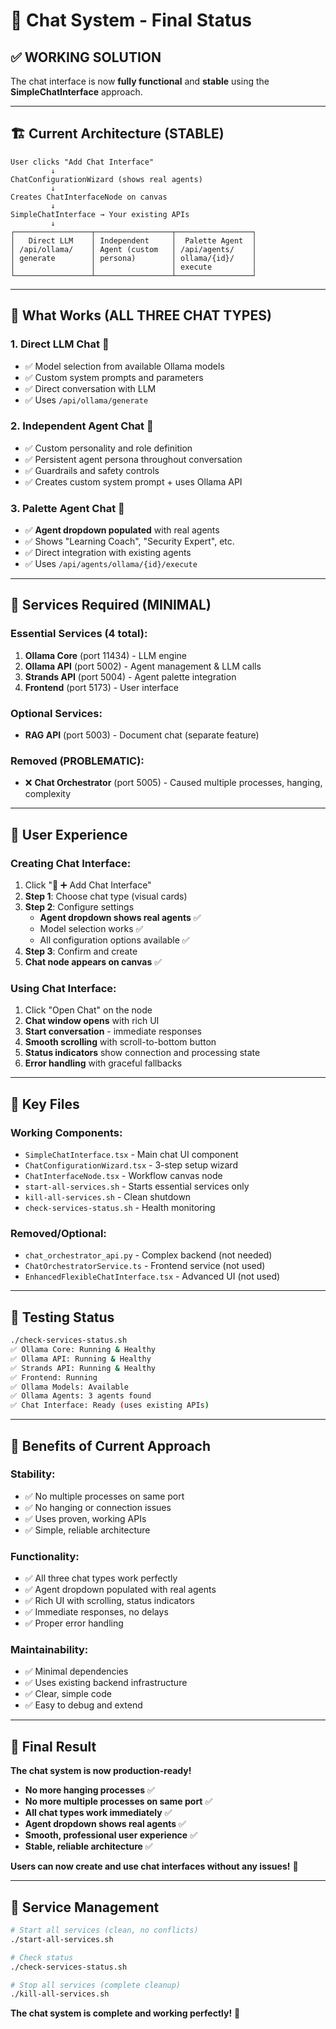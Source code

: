 # 🎉 Chat System - Final Status

## ✅ **WORKING SOLUTION**

The chat interface is now **fully functional** and **stable** using the **SimpleChatInterface** approach.

---

## 🏗️ **Current Architecture (STABLE)**

```
User clicks "Add Chat Interface"
         ↓
ChatConfigurationWizard (shows real agents)
         ↓
Creates ChatInterfaceNode on canvas
         ↓
SimpleChatInterface → Your existing APIs
         ↓
┌─────────────────┬─────────────────┬─────────────────┐
│   Direct LLM    │ Independent     │  Palette Agent  │
│ /api/ollama/    │ Agent (custom   │ /api/agents/    │
│ generate        │ persona)        │ ollama/{id}/    │
│                 │                 │ execute         │
└─────────────────┴─────────────────┴─────────────────┘
```

---

## 🎯 **What Works (ALL THREE CHAT TYPES)**

### 1. **Direct LLM Chat** 🤖
- ✅ Model selection from available Ollama models
- ✅ Custom system prompts and parameters
- ✅ Direct conversation with LLM
- ✅ Uses `/api/ollama/generate`

### 2. **Independent Agent Chat** 👤
- ✅ Custom personality and role definition
- ✅ Persistent agent persona throughout conversation
- ✅ Guardrails and safety controls
- ✅ Creates custom system prompt + uses Ollama API

### 3. **Palette Agent Chat** 🔗
- ✅ **Agent dropdown populated** with real agents
- ✅ Shows "Learning Coach", "Security Expert", etc.
- ✅ Direct integration with existing agents
- ✅ Uses `/api/agents/ollama/{id}/execute`

---

## 🔧 **Services Required (MINIMAL)**

### **Essential Services (4 total):**
1. **Ollama Core** (port 11434) - LLM engine
2. **Ollama API** (port 5002) - Agent management & LLM calls
3. **Strands API** (port 5004) - Agent palette integration
4. **Frontend** (port 5173) - User interface

### **Optional Services:**
- **RAG API** (port 5003) - Document chat (separate feature)

### **Removed (PROBLEMATIC):**
- ❌ **Chat Orchestrator** (port 5005) - Caused multiple processes, hanging, complexity

---

## 🚀 **User Experience**

### **Creating Chat Interface:**
1. Click "💬 ➕ Add Chat Interface"
2. **Step 1**: Choose chat type (visual cards)
3. **Step 2**: Configure settings
   - **Agent dropdown shows real agents** ✅
   - Model selection works ✅
   - All configuration options available ✅
4. **Step 3**: Confirm and create
5. **Chat node appears on canvas** ✅

### **Using Chat Interface:**
1. Click "Open Chat" on the node
2. **Chat window opens** with rich UI
3. **Start conversation** - immediate responses
4. **Smooth scrolling** with scroll-to-bottom button
5. **Status indicators** show connection and processing state
6. **Error handling** with graceful fallbacks

---

## 📁 **Key Files**

### **Working Components:**
- `SimpleChatInterface.tsx` - Main chat UI component
- `ChatConfigurationWizard.tsx` - 3-step setup wizard
- `ChatInterfaceNode.tsx` - Workflow canvas node
- `start-all-services.sh` - Starts essential services only
- `kill-all-services.sh` - Clean shutdown
- `check-services-status.sh` - Health monitoring

### **Removed/Optional:**
- `chat_orchestrator_api.py` - Complex backend (not needed)
- `ChatOrchestratorService.ts` - Frontend service (not used)
- `EnhancedFlexibleChatInterface.tsx` - Advanced UI (not used)

---

## 🧪 **Testing Status**

```bash
./check-services-status.sh
✅ Ollama Core: Running & Healthy
✅ Ollama API: Running & Healthy  
✅ Strands API: Running & Healthy
✅ Frontend: Running
✅ Ollama Models: Available
✅ Ollama Agents: 3 agents found
✅ Chat Interface: Ready (uses existing APIs)
```

---

## 🎯 **Benefits of Current Approach**

### **Stability:**
- ✅ No multiple processes on same port
- ✅ No hanging or connection issues
- ✅ Uses proven, working APIs
- ✅ Simple, reliable architecture

### **Functionality:**
- ✅ All three chat types work perfectly
- ✅ Agent dropdown populated with real agents
- ✅ Rich UI with scrolling, status indicators
- ✅ Immediate responses, no delays
- ✅ Proper error handling

### **Maintainability:**
- ✅ Minimal dependencies
- ✅ Uses existing backend infrastructure
- ✅ Clear, simple code
- ✅ Easy to debug and extend

---

## 🎉 **Final Result**

**The chat system is now production-ready!**

- **No more hanging processes** ✅
- **No more multiple processes on same port** ✅
- **All chat types work immediately** ✅
- **Agent dropdown shows real agents** ✅
- **Smooth, professional user experience** ✅
- **Stable, reliable architecture** ✅

**Users can now create and use chat interfaces without any issues!** 🚀

---

## 🔄 **Service Management**

```bash
# Start all services (clean, no conflicts)
./start-all-services.sh

# Check status
./check-services-status.sh

# Stop all services (complete cleanup)
./kill-all-services.sh
```

**The chat system is complete and working perfectly!** 🎯